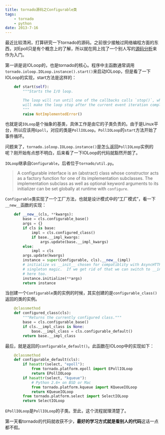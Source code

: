 ```yaml
---
title: tornado源码之Configurable类
tags:
    - tornado
    - python
date: 2013-7-16
---
```


最近比较清闲，打算研究一下tornado的源码。之前很少接触过网络编程方面的东西，对Epoll只是有个概念上的了解，所以就在网上找了一个别人写的[源码分析](http://www.cnblogs.com/Bozh/archive/2012/07/22/2603976.html)来作为入门。

第一讲是说IOLoop的，也是tornado的核心。程序中主函数通常调用`tornado.ioloop.IOLoop.instance().start()`来启动IOLoop，但是看了一下IOLoop的实现，start方法是这样的：

```python
    def start(self):
        """Starts the I/O loop.

        The loop will run until one of the callbacks calls `stop()`, which
        will make the loop stop after the current event iteration completes.
        """
        raise NotImplementedError()
```

也就是说`IOLoop`是个抽象的基类，具体工作是由它的子类负责的。由于是Linux平台，所以应该用`Epoll`，对应的类是`PollIOLoop`。`PollIOLoop`的`start`方法开始了事件循环。

问题来了，`tornado.ioloop.IOLoop.instance()`是怎么返回`PollIOLoop`实例的呢？刚开始有点想不明白，后来看了一下IOLoop的代码就豁然开朗了。

`IOLoop`继承自`Configurable`，后者位于`tornado/util.py`。

>	A configurable interface is an (abstract) class whose constructor acts as a factory function for one of its implementation subclasses. The implementation subclass as well as optional keyword arguments to its initializer can be set globally at runtime with `configure`.

`Configurable`类实现了一个工厂方法，也就是设计模式中的“工厂模式”，看一下`__new__`函数的实现：

```python
    def __new__(cls, **kwargs):
        base = cls.configurable_base()
        args = {}
        if cls is base:
            impl = cls.configured_class()
            if base.__impl_kwargs:
                args.update(base.__impl_kwargs)
        else:
            impl = cls
        args.update(kwargs)
        instance = super(Configurable, cls).__new__(impl)
        # initialize vs __init__ chosen for compatiblity with AsyncHTTPClient
        # singleton magic.  If we get rid of that we can switch to __init__
        # here too.
        instance.initialize(**args)
        return instance
```

当创建一个`Configurable`类的实例的时候，其实创建的是`configurable_class()`返回的类的实例。

```python
    @classmethod
    def configured_class(cls):
        """Returns the currently configured class."""
        base = cls.configurable_base()
        if cls.__impl_class is None:
            base.__impl_class = cls.configurable_default()
        return base.__impl_class
```

最后，就是返回的`configurable_default()`。此函数在IOLoop中的实现如下：

```python
    @classmethod
    def configurable_default(cls):
        if hasattr(select, "epoll"):
            from tornado.platform.epoll import EPollIOLoop
            return EPollIOLoop
        if hasattr(select, "kqueue"):
            # Python 2.6+ on BSD or Mac
            from tornado.platform.kqueue import KQueueIOLoop
            return KQueueIOLoop
        from tornado.platform.select import SelectIOLoop
        return SelectIOLoop
```

`EPollIOLoop`是`PollIOLoop`的子类。至此，这个流程就理清楚了。

第一天看tornado的代码就收获不少，**最好的学习方式就是看别人的代码**这话一点都不假。

